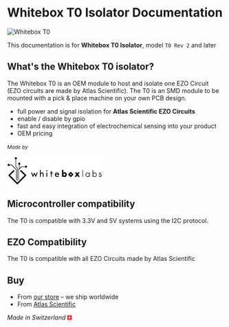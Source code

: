 # Whitebox T0 Isolator Documentation

![Whitebox T0](/_media/whitebox-t0.jpg)

This documentation is for **Whitebox T0 Isolator**, model `T0 Rev 2` and later

## What's the Whitebox T0 isolator? <!-- {docsify-ignore} -->
The Whitebox T0 is an OEM module to host and isolate one EZO Circuit (EZO circuits are made by Atlas Scientific). The T0 is an SMD module to be mounted with a pick & place machine on your own PCB design.

* full power and signal isolation for **Atlas Scientific EZO Circuits**
* enable / disable by gpio
* fast and easy integration of electrochemical sensing into your product
* OEM pricing

<small>_Made by_</small>

![Whitebox Logo](_media/whitebox_logo.png)


## Microcontroller compatibility
The T0 is compatible with 3.3V and 5V systems using the I2C protocol.

## EZO Compatibility
The T0 is compatible with all EZO Circuits made by Atlas Scientific

## Buy <!-- {docsify-ignore} -->
* From [our store](https://www.whiteboxes.ch/shop/whitebox-t0/) – we ship worldwide
* From [Atlas Scientific](https://atlas-scientific.com/electrical-isolation/whitebox-t0/)

*Made in Switzerland* ![Switzerland](_media/its-flag-is-a-big-plus.png)
